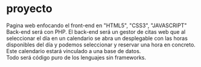 # proyecto
Pagina web enfocando el front-end en "HTML5", "CSS3", "JAVASCRIPT"
Back-end será con PHP.
El back-end será un gestor de citas web que al seleccionar el día en un calendario se abra un desplegable con las horas disponibles del día y podemos seleccionar y reservar una hora en concreto. Este calendario estará vinculado a una base de datos.  
Todo será código puro de los lenguajes sin frameworks.
